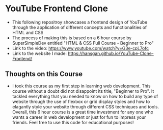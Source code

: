 # YouTube Frontend Clone

- This following repositroy showcases a frontend design of YouTube through the application of different concepts and functionalities of HTML and CSS
- The process of making this is based on a 6 hour course by SuperSimpleDev entitled "HTML & CSS Full Course - Beginner to Pro"
- Link to the video: https://www.youtube.com/watch?v=G3e-cpL7ofc
- Link to the website I made: https://hansgan.github.io/YouTube-Clone-Frontend/

## Thoughts on this Course

- I took this course as my first step in learning web development. This course without a doubt did not disappoint its title, "Beginner to Pro". It tackled everything
  that you needed to know on how to build any type of website through the use of flexbox or grid display styles and how to elagantly style your website through different CSS techniques
  and tools. Overall, this 6 hour course is a great time investment for any one who wants a career in web development or just for fun to impress your friends. Feel free to use
  this code for educational purposes!
